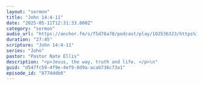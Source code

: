 ```yaml
---
layout: "sermon"
title: "John 14:4-11"
date: "2025-05-11T12:31:33.000Z"
category: "sermon"
audio_url: "https://anchor.fm/s/f5d78a70/podcast/play/102536323/https%3A%2F%2Fd3ctxlq1ktw2nl.cloudfront.net%2Fstaging%2F2025-4-12%2F400084361-44100-2-ea29f836d8ccf.m4a"
duration: "27:45"
scripture: "John 14:4-11"
series: "John"
pastor: "Pastor Nate Ellis"
description: "<p>Jesus, the way, truth and life. </p>\n"
guid: "d547fc59-4f9e-4ef9-8d9a-acab736c73a1"
episode_id: "8774ddb6"
---
```


